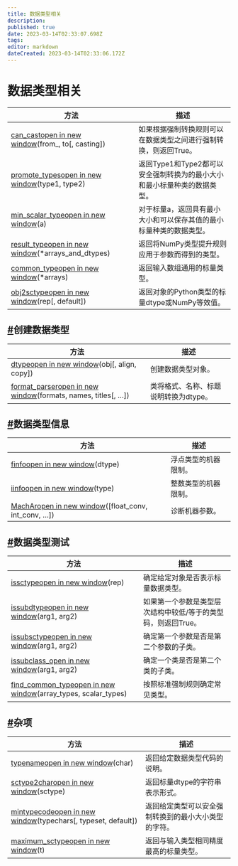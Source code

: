 ```yaml
---
title: 数据类型相关
description: 
published: true
date: 2023-03-14T02:33:07.698Z
tags: 
editor: markdown
dateCreated: 2023-03-14T02:33:06.172Z
---
```


# 数据类型相关

| 方法                                                         | 描述                                                         |
| ------------------------------------------------------------ | ------------------------------------------------------------ |
| [can_castopen in new window](https://numpy.org/devdocs/reference/generated/numpy.can_cast.html#numpy.can_cast)(from_, to[, casting]) | 如果根据强制转换规则可以在数据类型之间进行强制转换，则返回True。 |
| [promote_typesopen in new window](https://numpy.org/devdocs/reference/generated/numpy.promote_types.html#numpy.promote_types)(type1, type2) | 返回Type1和Type2都可以安全强制转换为的最小大小和最小标量种类的数据类型。 |
| [min_scalar_typeopen in new window](https://numpy.org/devdocs/reference/generated/numpy.min_scalar_type.html#numpy.min_scalar_type)(a) | 对于标量a，返回具有最小大小和可以保存其值的最小标量种类的数据类型。 |
| [result_typeopen in new window](https://numpy.org/devdocs/reference/generated/numpy.result_type.html#numpy.result_type)(*arrays_and_dtypes) | 返回将NumPy类型提升规则应用于参数而得到的类型。              |
| [common_typeopen in new window](https://numpy.org/devdocs/reference/generated/numpy.common_type.html#numpy.common_type)(*arrays) | 返回输入数组通用的标量类型。                                 |
| [obj2sctypeopen in new window](https://numpy.org/devdocs/reference/generated/numpy.obj2sctype.html#numpy.obj2sctype)(rep[, default]) | 返回对象的Python类型的标量dtype或NumPy等效值。               |

## [#](https://www.numpy.org.cn/reference/routines/dtype.html#创建数据类型)创建数据类型

| 方法                                                         | 描述                                  |
| ------------------------------------------------------------ | ------------------------------------- |
| [dtypeopen in new window](https://numpy.org/devdocs/reference/generated/numpy.dtype.html#numpy.dtype)(obj[, align, copy]) | 创建数据类型对象。                    |
| [format_parseropen in new window](https://numpy.org/devdocs/reference/generated/numpy.format_parser.html#numpy.format_parser)(formats, names, titles[, …]) | 类将格式、名称、标题说明转换为dtype。 |

## [#](https://www.numpy.org.cn/reference/routines/dtype.html#数据类型信息)数据类型信息

| 方法                                                         | 描述                 |
| ------------------------------------------------------------ | -------------------- |
| [finfoopen in new window](https://numpy.org/devdocs/reference/generated/numpy.finfo.html#numpy.finfo)(dtype) | 浮点类型的机器限制。 |
| [iinfoopen in new window](https://numpy.org/devdocs/reference/generated/numpy.iinfo.html#numpy.iinfo)(type) | 整数类型的机器限制。 |
| [MachAropen in new window](https://numpy.org/devdocs/reference/generated/numpy.MachAr.html#numpy.MachAr)([float_conv, int_conv, …]) | 诊断机器参数。       |

## [#](https://www.numpy.org.cn/reference/routines/dtype.html#数据类型测试)数据类型测试

| 方法                                                         | 描述                                                         |
| ------------------------------------------------------------ | ------------------------------------------------------------ |
| [issctypeopen in new window](https://numpy.org/devdocs/reference/generated/numpy.issctype.html#numpy.issctype)(rep) | 确定给定对象是否表示标量数据类型。                           |
| [issubdtypeopen in new window](https://numpy.org/devdocs/reference/generated/numpy.issubdtype.html#numpy.issubdtype)(arg1, arg2) | 如果第一个参数是类型层次结构中较低/等于的类型码，则返回True。 |
| [issubsctypeopen in new window](https://numpy.org/devdocs/reference/generated/numpy.issubsctype.html#numpy.issubsctype)(arg1, arg2) | 确定第一个参数是否是第二个参数的子类。                       |
| [issubclass_open in new window](https://numpy.org/devdocs/reference/generated/numpy.issubclass_.html#numpy.issubclass_)(arg1, arg2) | 确定一个类是否是第二个类的子类。                             |
| [find_common_typeopen in new window](https://numpy.org/devdocs/reference/generated/numpy.find_common_type.html#numpy.find_common_type)(array_types, scalar_types) | 按照标准强制规则确定常见类型。                               |

## [#](https://www.numpy.org.cn/reference/routines/dtype.html#杂项)杂项

| 方法                                                         | 描述                                                 |
| ------------------------------------------------------------ | ---------------------------------------------------- |
| [typenameopen in new window](https://numpy.org/devdocs/reference/generated/numpy.typename.html#numpy.typename)(char) | 返回给定数据类型代码的说明。                         |
| [sctype2charopen in new window](https://numpy.org/devdocs/reference/generated/numpy.sctype2char.html#numpy.sctype2char)(sctype) | 返回标量dtype的字符串表示形式。                      |
| [mintypecodeopen in new window](https://numpy.org/devdocs/reference/generated/numpy.mintypecode.html#numpy.mintypecode)(typechars[, typeset, default]) | 返回给定类型可以安全强制转换到的最小大小类型的字符。 |
| [maximum_sctypeopen in new window](https://numpy.org/devdocs/reference/generated/numpy.maximum_sctype.html#numpy.maximum_sctype)(t) | 返回与输入类型相同精度最高的标量类型。               |

